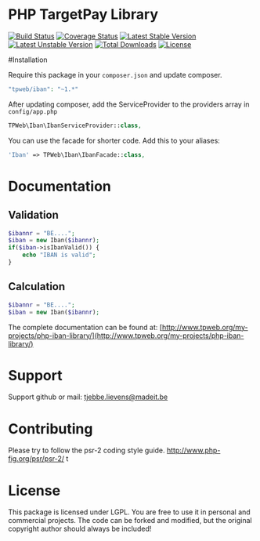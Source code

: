 # PHP TargetPay Library
[![Build Status](https://travis-ci.org/TPWeb/iban.svg?branch=master)](https://travis-ci.org/TPWeb/iban)
[![Coverage Status](https://coveralls.io/repos/github/TPWeb/iban/badge.svg?branch=master)](https://coveralls.io/github/TPWeb/iban?branch=master)
[![Latest Stable Version](https://poser.pugx.org/tpweb/iban/v/stable.svg)](https://packagist.org/packages/tpweb/iban)
[![Latest Unstable Version](https://poser.pugx.org/tpweb/iban/v/unstable.svg)](https://packagist.org/packages/tpweb/iban)
[![Total Downloads](https://poser.pugx.org/tpweb/iban/d/total.svg)](https://packagist.org/packages/tpweb/iban)
[![License](https://poser.pugx.org/tpweb/iban/license.svg)](https://packagist.org/packages/tpweb/iban)

#Installation

Require this package in your `composer.json` and update composer.

```php
"tpweb/iban": "~1.*"
```

After updating composer, add the ServiceProvider to the providers array in `config/app.php`

```php
TPWeb\Iban\IbanServiceProvider::class,
```

You can use the facade for shorter code. Add this to your aliases:

```php
'Iban' => TPWeb\Iban\IbanFacade::class,
```

# Documentation
## Validation
```php
$ibannr = "BE....";
$iban = new Iban($ibannr);
if($iban->isIbanValid()) {
    echo "IBAN is valid";
}
```

## Calculation
```php
$ibannr = "BE....";
$iban = new Iban($ibannr);
```


The complete documentation can be found at: [http://www.tpweb.org/my-projects/php-iban-library/](http://www.tpweb.org/my-projects/php-iban-library/)

# Support

Support github or mail: tjebbe.lievens@madeit.be

# Contributing

Please try to follow the psr-2 coding style guide. http://www.php-fig.org/psr/psr-2/
t
# License

This package is licensed under LGPL. You are free to use it in personal and commercial projects. The code can be forked and modified, but the original copyright author should always be included!